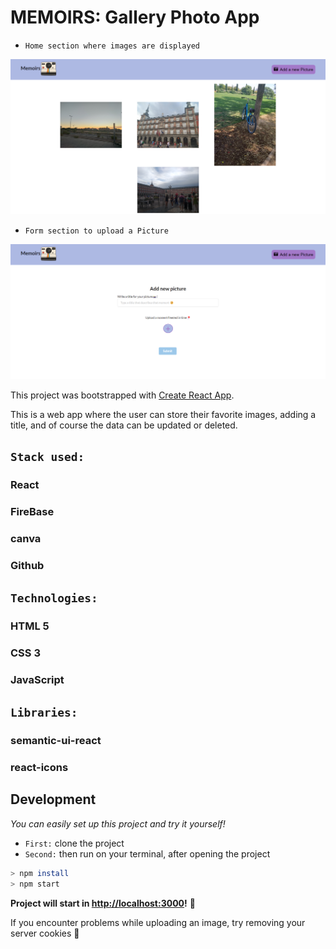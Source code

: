 # MEMOIRS: Gallery Photo App

<!-- ![](./src/asset/logoGA.png) -->

* `Home section where images are displayed`

![](./src/asset/home-gallery-app.png)

* `Form section to upload a Picture`

![](./src/asset/upload-form-gallery-app.png)

This project was bootstrapped with [Create React App](https://github.com/facebook/create-react-app).

This is a web app where the user can store their favorite images, adding a title, and of course the data can be updated or deleted.

## `Stack used:`

### React
### FireBase
### canva
### Github

## `Technologies:`

### HTML 5
### CSS 3
### JavaScript

## `Libraries:`

### semantic-ui-react
### react-icons

## Development
_You can easily set up this project and try it yourself!_

* `First:` clone the project
* `Second:` then run on your terminal, after opening the project

```bash
> npm install
> npm start
```

**Project will start in [http://localhost:3000](http://localhost:3000)!** 🎉

If you encounter problems while uploading an image, try removing your server cookies 🍪